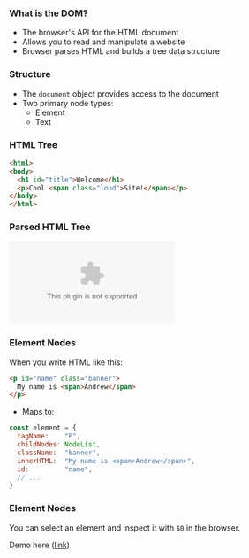 ### What is the DOM?

- The browser's API for the HTML document
- Allows you to read and manipulate a website
- Browser parses HTML and builds a tree data structure

### Structure

- The `document` object provides access to the document
- Two primary node types:
  - Element
  - Text

### HTML Tree

```html
<html>
<body>
  <h1 id="title">Welcome</h1>
  <p>Cool <span class="loud">Site!</span></p>
</body>
</html>
```

### Parsed HTML Tree

![](../../../diagrams/html/tree.dot)

### Element Nodes

When you write HTML like this:

```html
<p id="name" class="banner">
  My name is <span>Andrew</span>
</p>
```

* Maps to:

```javascript
const element = {
  tagName:    "P",
  childNodes: NodeList,
  className:  "banner",
  innerHTML:  "My name is <span>Andrew</span>",
  id:         "name",
  // ...
}
```

### Element Nodes

You can select an element and inspect it with `$0` in the browser.

Demo here ([link](http://localhost:3000/js/dom/manipulate.html))
